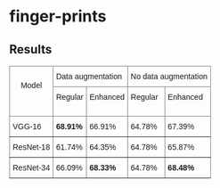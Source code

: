 # finger-prints
 
 
 
 
## Results
<style type="text/css">
.tg  {border-collapse:collapse;border-spacing:0;}
.tg td{border-color:black;border-style:solid;border-width:1px;font-family:Arial, sans-serif;font-size:14px;
  overflow:hidden;padding:10px 5px;word-break:normal;}
.tg th{border-color:black;border-style:solid;border-width:1px;font-family:Arial, sans-serif;font-size:14px;
  font-weight:normal;overflow:hidden;padding:10px 5px;word-break:normal;}
.tg .tg-c3ow{border-color:inherit;text-align:center;vertical-align:top}
.tg .tg-0pky{border-color:inherit;text-align:left;vertical-align:top}
.tg .tg-fymr{border-color:inherit;font-weight:bold;text-align:left;vertical-align:top}
</style>

<table class="tg">
<thead>
  <tr>
    <th class="tg-c3ow" rowspan="2"><br>Model</th>
    <th class="tg-0pky" colspan="2">Data augmentation</th>
    <th class="tg-0pky" colspan="2">No data augmentation</th>
  </tr>
  <tr>
    <td class="tg-0pky">Regular</td>
    <td class="tg-0pky">Enhanced</td>
    <td class="tg-0pky">Regular</td>
    <td class="tg-0pky">Enhanced</span><br><br></td>
  </tr>
</thead>
<tbody>
  <tr>
    <td class="tg-0pky">VGG-16</td>
    <td class="tg-fymr">68.91%</td>
    <td class="tg-0pky">66.91%</td>
    <td class="tg-0pky">64.78%</td>
    <td class="tg-0pky">67.39%</td>
  </tr>
  <tr>
    <td class="tg-0pky">ResNet-18</td>
    <td class="tg-0pky">61.74%</td>
    <td class="tg-0pky">64.35%</td>
    <td class="tg-0pky">64.78%</td>
    <td class="tg-0pky">65.87%</td>
  </tr>
  <tr>
    <td class="tg-0pky">ResNet-34</td>
    <td class="tg-0pky">66.09%</td>
    <td class="tg-fymr">68.33%</td>
    <td class="tg-0pky">64.78%</td>
    <td class="tg-fymr">68.48%</td>
  </tr>
</tbody>
</table>
